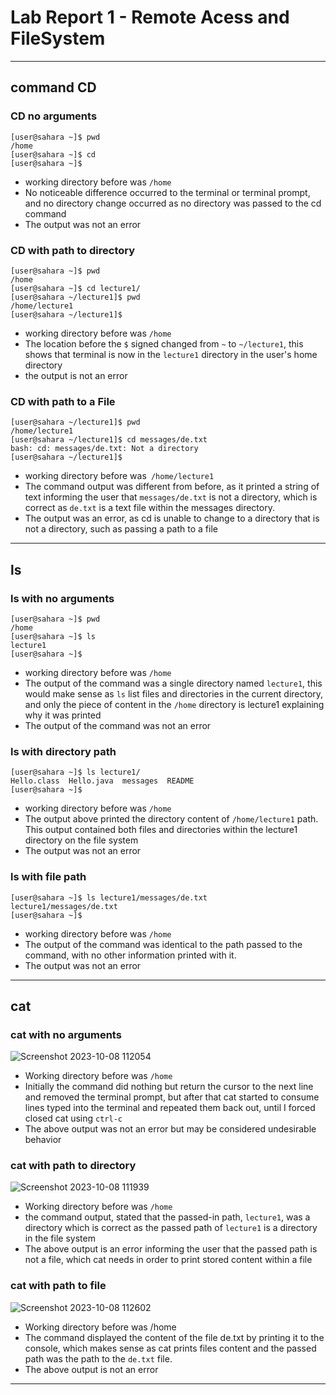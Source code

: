 # Lab Report 1 - Remote Acess and FileSystem
___
## **command CD**

### CD no arguments
```shell
[user@sahara ~]$ pwd
/home
[user@sahara ~]$ cd
[user@sahara ~]$
```
* working directory before was `/home`
* No noticeable difference occurred to the terminal or terminal prompt, and no directory change occurred as no directory was passed to the cd command
* The output was not an error 

### CD with path to directory

```shell
[user@sahara ~]$ pwd
/home
[user@sahara ~]$ cd lecture1/
[user@sahara ~/lecture1]$ pwd
/home/lecture1
[user@sahara ~/lecture1]$
```
* working directory before was `/home`
* The location before the `$` signed changed from `~` to `~/lecture1`, this shows that terminal is now in the `lecture1` directory
in the user's home directory 
* the output is not an error 

### CD with path to a File 

```shell
[user@sahara ~/lecture1]$ pwd
/home/lecture1
[user@sahara ~/lecture1]$ cd messages/de.txt 
bash: cd: messages/de.txt: Not a directory
[user@sahara ~/lecture1]$ 
```
* working directory before was` /home/lecture1`
* The command output was different from before, as it printed a string of text informing the user that `messages/de.txt` is not a directory, which is correct as `de.txt` is a text file within the messages directory.
* The output was an error, as cd is unable to change to a directory that is not a directory, such as passing a path to a file
___

## **ls**

### ls with no arguments

```shell
[user@sahara ~]$ pwd
/home
[user@sahara ~]$ ls
lecture1
[user@sahara ~]$ 
```
* working directory before was `/home`
* The output of the command was a single directory named `lecture1`, this would make sense as `ls` list files and directories
in the current directory, and only the piece of content in the `/home` directory is lecture1 explaining why it was printed
* The output of the command was not an error

### ls with directory path

```shell
[user@sahara ~]$ ls lecture1/
Hello.class  Hello.java  messages  README
[user@sahara ~]$
```
* working directory before was `/home`
* The output above printed the directory content of `/home/lecture1` path. This output contained both files and directories within the lecture1
directory on the file system
* The output was not an error

### ls with file path
```shell
[user@sahara ~]$ ls lecture1/messages/de.txt 
lecture1/messages/de.txt
[user@sahara ~]$
```
* working directory before was `/home` 
* The output of the command was identical to the path passed to the command, with no other information printed with it.
* The output was not an error 
___

## **cat**

### cat with no arguments 
![Screenshot 2023-10-08 112054](https://github.com/andrewcomputsci2019/cse15l-lab-reports/assets/54915639/3910fcd8-8ac0-4783-a9e4-349e68aedff9)
* Working directory before was `/home`
* Initially the command did nothing but return the cursor to the next line and removed the terminal prompt, but after that cat started to consume lines
typed into the terminal and repeated them back out, until I forced closed cat using `ctrl-c`
* The above output was not an error but may be considered undesirable behavior

### cat with path to directory
![Screenshot 2023-10-08 111939](https://github.com/andrewcomputsci2019/cse15l-lab-reports/assets/54915639/d3e11f0b-259c-449b-ac00-277f95d8607d)
* Working directory before was `/home` 
* the command output, stated that the passed-in path, `lecture1`, was a directory which is correct as the passed path of `lecture1` is a directory
in the file system
* The above output is an error informing the user that the passed path is not a file, which cat needs in order to print stored
content within a file

### cat with path to file 
![Screenshot 2023-10-08 112602](https://github.com/andrewcomputsci2019/cse15l-lab-reports/assets/54915639/45935470-18aa-46e6-8c93-2c23c0b6c116)
* Working directory before was /home
* The command displayed the content of the file de.txt by printing it to the console, which makes sense as cat prints files content and the passed path was the path to the `de.txt` file.
* The above output is not an error
___

